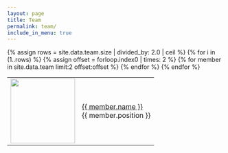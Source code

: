 ```yaml
---
layout: page
title: Team
permalink: team/
include_in_menu: true
---
```


<table>
{% assign rows = site.data.team.size | divided_by: 2.0 | ceil %}
{% for i in (1..rows) %}
<tr>
{% assign offset = forloop.index0 | times: 2 %}
{% for member in site.data.team limit:2 offset:offset %}
<td style="width:150px"><img src="{{ member.picture }}" style="object-fit:contain; width:150px; height:150px;"/></td> <td> <a href="{{ member.website }}"> {{ member.name }} </a> <br> {{ member.position }} </td>
{% endfor %}
</tr>
<tr>
</tr>
{% endfor %}
</table>
